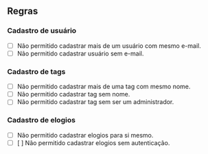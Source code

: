 ## Regras

### Cadastro de usuário
-   [ ] Não permitido cadastrar mais de um usuário com mesmo e-mail.
-   [ ] Não permitido cadastrar usuário sem e-mail.

### Cadastro de tags
-   [ ] Não permitido cadastrar mais de uma tag com mesmo nome.
-   [ ] Não permitido cadastrar tag sem nome.
-   [ ] Não permitido cadastrar tag sem ser um administrador.

### Cadastro de elogios
- [ ] Não permitido cadastrar elogios para si mesmo.
- [ ] [ ] Não permitido cadastrar elogios sem autenticação.
